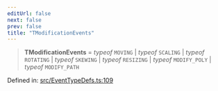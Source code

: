 ```yaml
---
editUrl: false
next: false
prev: false
title: "TModificationEvents"
---
```


> **TModificationEvents** = *typeof* `MOVING` \| *typeof* `SCALING` \| *typeof* `ROTATING` \| *typeof* `SKEWING` \| *typeof* `RESIZING` \| *typeof* `MODIFY_POLY` \| *typeof* `MODIFY_PATH`

Defined in: [src/EventTypeDefs.ts:109](https://github.com/fabricjs/fabric.js/blob/977f797255d8c56b5b68360b0d45bed33697d2e8/src/EventTypeDefs.ts#L109)
